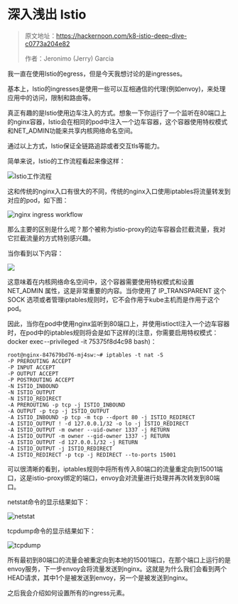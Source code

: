 # 深入浅出 Istio

> 原文地址：<https://hackernoon.com/k8-istio-deep-dive-c0773a204e82>
>
> 作者：Jeronimo (Jerry) Garcia

我一直在使用Istio的egress，但是今天我想讨论的是ingresses。

基本上，Istio的ingresses是使用一些可以互相通信的代理(例如envoy)，来处理应用中的访问，限制和路由等。

真正有趣的是Istio使用边车注入的方式。想象一下你运行了一个监听在80端口上的nginx容器，Istio会在相同的pod中注入一个边车容器，这个容器使用特权模式和NET\_ADMIN功能来共享内核网络命名空间。

通过以上方式，Istio保证全链路追踪或者交互tls等能力。

简单来说，Istio的工作流程看起来像这样：

![Istio工作流程](http://ww1.sinaimg.cn/large/7cebfec5gy1fu027jprkxj20r70a3dg4.jpg)

这和传统的nginx入口有很大的不同，传统的nginx入口使用iptables将流量转发到对应的pod，如下图：

![nginx ingress workflow](http://ww1.sinaimg.cn/large/7cebfec5gy1fu028ondrgj20pe08vwen.jpg)

那么主要的区别是什么呢？那个被称为istio-proxy的边车容器会拦截流量，我对它拦截流量的方式特别感兴趣。

当你看到以下内容：

![](http://ww1.sinaimg.cn/large/7cebfec5gy1fu0291fi0xj20rs05d0tb.jpg)

这意味着在内核网络命名空间中，这个容器需要使用特权模式和设置 NET\_ADMIN 属性，这是非常重要的内容。当你使用了 IP\_TRANSPARENT 这个 SOCK 选项或者管理iptables规则时，它不会作用于kube主机而是作用于这个pod。

因此，当你在pod中使用nginx监听到80端口上，并使用istioctl注入一个边车容器时，在pod中的iptables规则将会是如下这样的(注意，你需要启用特权模式：docker exec --privileged -it 75375f8d4c98 bash)：

```
root@nginx-847679bd76-mj4sw:~# iptables -t nat -S
-P PREROUTING ACCEPT
-P INPUT ACCEPT
-P OUTPUT ACCEPT
-P POSTROUTING ACCEPT
-N ISTIO_INBOUND
-N ISTIO_OUTPUT
-N ISTIO_REDIRECT
-A PREROUTING -p tcp -j ISTIO_INBOUND
-A OUTPUT -p tcp -j ISTIO_OUTPUT
-A ISTIO_INBOUND -p tcp -m tcp --dport 80 -j ISTIO_REDIRECT
-A ISTIO_OUTPUT ! -d 127.0.0.1/32 -o lo -j ISTIO_REDIRECT
-A ISTIO_OUTPUT -m owner --uid-owner 1337 -j RETURN
-A ISTIO_OUTPUT -m owner --gid-owner 1337 -j RETURN
-A ISTIO_OUTPUT -d 127.0.0.1/32 -j RETURN
-A ISTIO_OUTPUT -j ISTIO_REDIRECT
-A ISTIO_REDIRECT -p tcp -j REDIRECT --to-ports 15001
```

可以很清晰的看到，iptables规则中将所有传入80端口的流量重定向到15001端口，这是istio-proxy绑定的端口，envoy会对流量进行处理并再次转发到80端口。

netstat命令的显示结果如下：

![netstat](http://ww1.sinaimg.cn/large/7cebfec5gy1fu029d86bwj20om03rad8.jpg)

tcpdump命令的显示结果如下：

![tcpdump](http://ww1.sinaimg.cn/large/7cebfec5gy1fu029nyzzpj20k002pwg5.jpg)

所有最初到80端口的流量会被重定向到本地的15001端口，在那个端口上运行的是envoy服务，下一步envoy会将流量发送到nginx。这就是为什么我们会看到两个HEAD请求，其中1个是被发送到envoy，另一个是被发送到nginx。

之后我会介绍如何设置所有的ingress元素。
